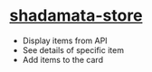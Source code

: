 # [shadamata-store](https://shadamata-store.netlify.app/)
* Display items from API
* See details of specific item
* Add items to the card
